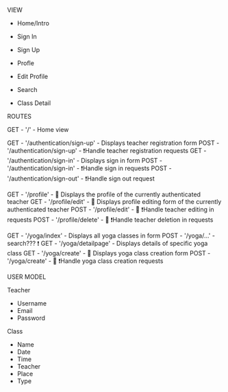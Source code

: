 VIEW

- Home/Intro

- Sign In
- Sign Up
- Profle
- Edit Profile

- Search
- Class Detail

ROUTES

GET - '/' - Home view

GET - '/authentication/sign-up' - Displays teacher registration form
POST - '/authentication/sign-up' - ❗Handle teacher registration requests
GET - '/authentication/sign-in' - Displays sign in form
POST - '/authentication/sign-in' - ❗Handle sign in requests
POST - '/authentication/sign-out' - ❗Handle sign out request

GET - '/profile' - 🔐 Displays the profile of the currently authenticated teacher
GET - '/profile/edit' - 🔐 Displays profile editing form of the currently authenticated teacher
POST - '/profile/edit' - 🔐 ❗Handle teacher editing in requests
POST - '/profile/delete' - 🔐 ❗Handle teacher deletion in requests

GET - '/yoga/index' - Displays all yoga classes in form
POST - '/yoga/...' - search??? ❗
GET - '/yoga/detailpage' - Displays details of specific yoga class
GET - '/yoga/create' - 🔐 Displays yoga class creation form
POST - '/yoga/create' - 🔐 ❗Handle yoga class creation requests

USER MODEL

Teacher

- Username
- Email
- Password

Class

- Name
- Date
- Time
- Teacher
- Place
- Type

